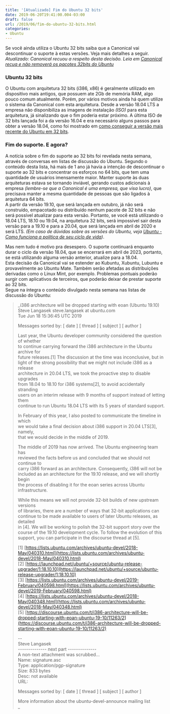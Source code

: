 ```yaml
---
title: '[Atualizado] Fim do Ubuntu 32 bits'
date: 2019-06-20T19:41:00.004-03:00
draft: false
url: /2019/06/fim-do-ubuntu-32-bits.html
categories:
- Ubuntu
---
```


Se você ainda utiliza o Ubuntu 32 bits saiba que a Canonical vai descontinuar o suporte à estas versões. Veja mais detalhes a seguir.  
_Atualizado: Canonical recuou a respeito desta decisão. Leia em [Canonical recua e não removerá os pacotes 32bits do Ubuntu](https://info.wsouza.com.br/2019/06/canonical-recua-e-nao-removera-os-pacotes-32-bits-do-ubuntu.html)_

### Ubuntu 32 bits

  
O Ubuntu com arquitetura 32 bits (i386, x86) é geralmente utilizado em dispositivo mais antigos, que possuem ate 2Gb de memória RAM, algo pouco comum atualmente. Porém, por vários motivos ainda há quem utilize o sistema da Canonical com esta arquitetura. Desde a versão 18.04 LTS a empresa não disponibiliza as imagens de instalação _(ISO)_ para esta arquitetura, já sinalizando que o fim poderia estar próximo. A última ISO de 32 bits lançada foi a da versão 16.04 e era necessário alguns passos para obter a versão 18.04, como foi mostrado em [como conseguir a versão mais recente do Ubuntu em 32 bits](https://info.wsouza.com.br/2018/11/como-conseguir-versao-mais-recente-do-ubuntu-32-bits.html).

  

### Fim do suporte. E agora?

  
A notícia sobre o fim do suporte ao 32 bits foi revelada nesta semana, através de conversas em listas de discussão do Ubuntu. Segundo o conteúdo desta lista, há mais de 1 ano já havia a intenção de descontinuar o suporte ao 32 bits e concentrar os esforços no 64 bits, que tem uma quantidade de usuários imensamente maior. Manter suporte às duas arquiteturas estava se tornando inviável, gerando custos adicionais à empresa _(lembre-se que a Canonical é uma empresa, que visa lucro)_, que precisava manter a mesma quantidade de pessoas que são ligados à arquitetura 64 bits.  
A partir da versão 19.10, que será lançada em outubro, já não será construído, empacotado ou distribuído nenhum pacote de 32 bits e não será possível atualizar para esta versão. Portanto, se você está utilizando o 18.04 LTS, 18.10 ou 19.04, na arquitetura 32 bits, será impossível sair desta versão para a 19.10 e para a 20.04, que será lançada em abril de 2020 e será LTS. _(Em caso de dúvidas sobre as versões do Ubuntu, veja [Ubuntu - Como funciona a política de seu ciclo de vida](https://info.wsouza.com.br/2019/03/ubuntu-como-funciona-politica-de-seu-ciclo-de-vida.html))_.  
  
Mas nem tudo é motivo pra desespero. O suporte continuará enquanto durar o ciclo da versão 18.04, que se encerrará em abril de 2023, portanto, se está utilizando alguma versão anterior, atualize para a 18.04.  
Esta decisão da Canonical vai se estender ao Kubuntu, Xubuntu, Lubuntu e provavelmente ao Ubuntu Mate. Também serão afetadas as distribuições derivadas como o Linux Mint, por exemplo. Problemas pontuais poderão surgir com aplicativos de terceiros, que poderão deixar de prestar suporte ao 32 bits.  
Segue na íntegra o conteúdo divulgado nesta semana nas listas de discussão do Ubuntu:  
  

> _i386 architecture will be dropped starting with eoan (Ubuntu 19.10)  
> Steve Langasek steve.langasek at ubuntu.com  
> Tue Jun 18 15:36:45 UTC 2019  
>   
> Messages sorted by: \[ date \] \[ thread \] \[ subject \] \[ author \]  
>   
> Last year, the Ubuntu developer community considered the question of whether  
> to continue carrying forward the i386 architecture in the Ubuntu archive for  
> future releases.\[1\] The discussion at the time was inconclusive, but in  
> light of the strong possibility that we might not include i386 as a release  
> architecture in 20.04 LTS, we took the proactive step to disable upgrades  
> from 18.04 to 18.10 for i386 systems\[2\], to avoid accidentally stranding  
> users on an interim release with 9 months of support instead of letting them  
> continue to run Ubuntu 18.04 LTS with its 5 years of standard support.  
>   
> In February of this year, I also posted to communicate the timeline in which  
> we would take a final decision about i386 support in 20.04 LTS\[3\], namely,  
> that we would decide in the middle of 2019.  
>   
> The middle of 2019 has now arrived. The Ubuntu engineering team has  
> reviewed the facts before us and concluded that we should not continue to  
> carry i386 forward as an architecture. Consequently, i386 will not be  
> included as an architecture for the 19.10 release, and we will shortly begin  
> the process of disabling it for the eoan series across Ubuntu  
> infrastructure.  
>   
> While this means we will not provide 32-bit builds of new upstream versions  
> of libraries, there are a number of ways that 32-bit applications can  
> continue to be made available to users of later Ubuntu releases, as detailed  
> in \[4\]. We will be working to polish the 32-bit support story over the  
> course of the 19.10 development cycle. To follow the evolution of this  
> support, you can participate in the discourse thread at \[5\].  
>   
> \[1\] [https://lists.ubuntu.com/archives/ubuntu-devel/2018-May/040310.html](https://lists.ubuntu.com/archives/ubuntu-devel/2018-May/040310.html)  
> \[2\] [https://launchpad.net/ubuntu/+source/ubuntu-release-upgrader/1:18.10.10](https://launchpad.net/ubuntu/+source/ubuntu-release-upgrader/1:18.10.10)  
> \[3\] [https://lists.ubuntu.com/archives/ubuntu-devel/2019-February/040598.html](https://lists.ubuntu.com/archives/ubuntu-devel/2019-February/040598.html)  
> \[4\] [https://lists.ubuntu.com/archives/ubuntu-devel/2018-May/040348.html](https://lists.ubuntu.com/archives/ubuntu-devel/2018-May/040348.html)  
> \[5\] [https://discourse.ubuntu.com/t/i386-architecture-will-be-dropped-starting-with-eoan-ubuntu-19-10/11263/2](https://discourse.ubuntu.com/t/i386-architecture-will-be-dropped-starting-with-eoan-ubuntu-19-10/11263/2)  
>   
> \--  
> Steve Langasek  
> \-------------- next part --------------  
> A non-text attachment was scrubbed...  
> Name: signature.asc  
> Type: application/pgp-signature  
> Size: 833 bytes  
> Desc: not available  
> URL:  
>   
> Messages sorted by: \[ date \] \[ thread \] \[ subject \] \[ author \]  
>   
> More information about the ubuntu-devel-announce mailing list  
> _
